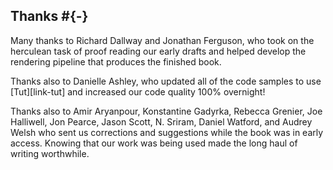 ## Thanks #{-}

Many thanks to Richard Dallway and Jonathan Ferguson,
who took on the herculean task of proof reading our early drafts
and helped develop the rendering pipeline that produces the finished book.

Thanks also to Danielle Ashley, who updated all of the code samples
to use [Tut][link-tut] and increased our code quality 100% overnight!

Thanks also to
Amir Aryanpour,
Konstantine Gadyrka,
Rebecca Grenier,
Joe Halliwell,
Jon Pearce,
Jason Scott,
N. Sriram,
Daniel Watford,
and Audrey Welsh
who sent us corrections and suggestions
while the book was in early access.
Knowing that our work was being used
made the long haul of writing worthwhile.
